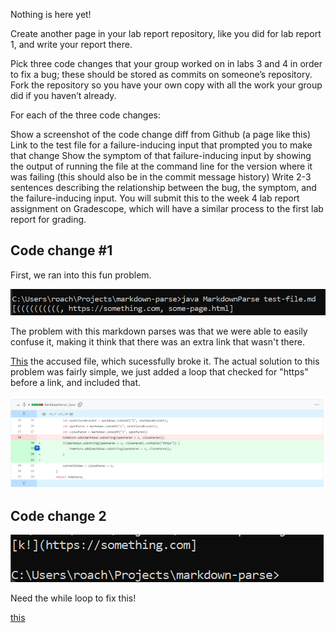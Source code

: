 Nothing is here yet!

Create another page in your lab report repository, like you did for lab report 1, and write your report there.

Pick three code changes that your group worked on in labs 3 and 4 in order to fix a bug; these should be stored as commits on someone’s repository. Fork the repository so you have your own copy with all the work your group did if you haven’t already.

For each of the three code changes:

Show a screenshot of the code change diff from Github (a page like this)
Link to the test file for a failure-inducing input that prompted you to make that change
Show the symptom of that failure-inducing input by showing the output of running the file at the command line for the version where it was failing (this should also be in the commit message history)
Write 2-3 sentences describing the relationship between the bug, the symptom, and the failure-inducing input.
You will submit this to the week 4 lab report assignment on Gradescope, which will have a similar process to the first lab report for grading.


## Code change #1

First, we ran into this fun problem.

![this bad boy](img\badfileresult1.png)


The problem
with this markdown parses was that we were able to easily confuse it, making it think that there was an extra link that wasn't there. 


[This](https://github.com/fighterkabir/markdown-parse/commit/0e05f82551ef8c36d66acbe3d82309b472dfdd9d) 
the accused file, which sucessfully broke it. The actual solution to this problem was fairly simple, we just added a loop that checked for "https" before a link, and included that. 

![This bad boy](img\failedtestfile.png)





## Code change 2


![bad pictures](img\badfileresult2.png)


Need the while loop to fix this!

[this](https://github.com/fantasticfishman/markdown-parse/commit/5c75bdd0f93c274757cfc52fb43b521f0a53cd9c)